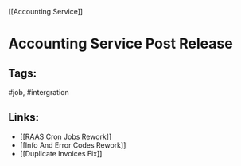 [[Accounting Service]]

# Accounting Service Post Release

## Tags:
#job, #intergration 

## Links:
- [[RAAS Cron Jobs Rework]]
- [[Info And Error Codes Rework]]
- [[Duplicate Invoices Fix]]